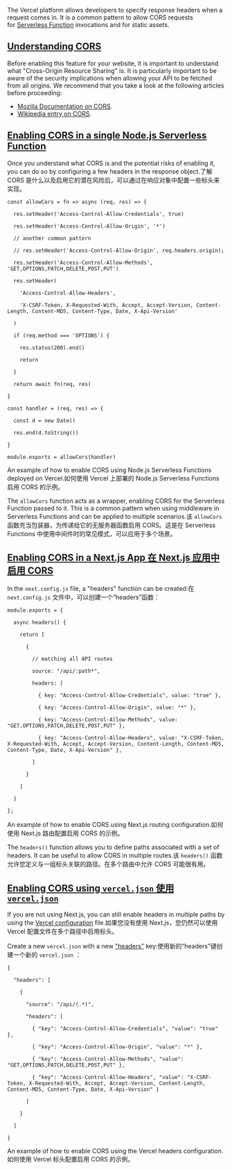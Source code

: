 The Vercel platform allows developers to specify response headers when a request comes in. It is a common pattern to allow CORS requests for [Serverless Function](https://vercel.com/docs/concepts/functions/serverless-functions) invocations and for static assets.

## [Understanding CORS](#understanding-cors)

Before enabling this feature for your website, it is important to understand what "Cross-Origin Resource Sharing" is. It is particularly important to be aware of the security implications when allowing your API to be fetched from all origins. We recommend that you take a look at the following articles before proceeding:

* [Mozilla Documentation on CORS](https://developer.mozilla.org/en-US/docs/Web/HTTP/CORS).
* [Wikipedia entry on CORS](https://en.wikipedia.org/wiki/Cross-origin_resource_sharing).

## [Enabling CORS in a single Node.js Serverless Function](#enabling-cors-in-a-single-node.js-serverless-function)

Once you understand what CORS is and the potential risks of enabling it, you can do so by configuring a few headers in the response object.了解 CORS 是什么以及启用它的潜在风险后，可以通过在响应对象中配置一些标头来实现。

```
const allowCors = fn => async (req, res) => {

  res.setHeader('Access-Control-Allow-Credentials', true)

  res.setHeader('Access-Control-Allow-Origin', '*')

  // another common pattern

  // res.setHeader('Access-Control-Allow-Origin', req.headers.origin);

  res.setHeader('Access-Control-Allow-Methods', 'GET,OPTIONS,PATCH,DELETE,POST,PUT')

  res.setHeader(

    'Access-Control-Allow-Headers',

    'X-CSRF-Token, X-Requested-With, Accept, Accept-Version, Content-Length, Content-MD5, Content-Type, Date, X-Api-Version'

  )

  if (req.method === 'OPTIONS') {

    res.status(200).end()

    return

  }

  return await fn(req, res)

}

const handler = (req, res) => {

  const d = new Date()

  res.end(d.toString())

}

module.exports = allowCors(handler)
```

An example of how to enable CORS using Node.js Serverless Functions deployed on Vercel.如何使用 Vercel 上部署的 Node.js Serverless Functions 启用 CORS 的示例。

The `allowCors` function acts as a wrapper, enabling CORS for the Serverless Function passed to it. This is a common pattern when using middleware in Serverless Functions and can be applied to multiple scenarios.该 `allowCors` 函数充当包装器，为传递给它的无服务器函数启用 CORS。这是在 Serverless Functions 中使用中间件时的常见模式，可以应用于多个场景。

## [Enabling CORS in a Next.js App 在 Next.js 应用中启用 CORS](#enabling-cors-in-a-next.js-app)

In the `next.config.js` file, a "headers" function can be created:在 `next.config.js` 文件中，可以创建一个“headers”函数：

```
module.exports = {

  async headers() {

    return [

      {

        // matching all API routes

        source: "/api/:path*",

        headers: [

          { key: "Access-Control-Allow-Credentials", value: "true" },

          { key: "Access-Control-Allow-Origin", value: "*" },

          { key: "Access-Control-Allow-Methods", value: "GET,OPTIONS,PATCH,DELETE,POST,PUT" },

          { key: "Access-Control-Allow-Headers", value: "X-CSRF-Token, X-Requested-With, Accept, Accept-Version, Content-Length, Content-MD5, Content-Type, Date, X-Api-Version" },

        ]

      }

    ]

  }

};
```

An example of how to enable CORS using Next.js routing configuration.如何使用 Next.js 路由配置启用 CORS 的示例。

The `headers()` function allows you to define paths associated with a set of headers. It can be useful to allow CORS in multiple routes.该 `headers()` 函数允许您定义与一组标头关联的路径。在多个路由中允许 CORS 可能很有用。

## [Enabling CORS using `vercel.json` 使用 `vercel.json` ](#enabling-cors-using-vercel.json)

If you are not using Next.js, you can still enable headers in multiple paths by using the [Vercel configuration](https://vercel.com/docs/configuration#project/headers) file.如果您没有使用 Next.js，您仍然可以使用 Vercel 配置文件在多个路径中启用标头。

Create a new `vercel.json` with a new ["headers"](https://vercel.com/docs/project-configuration#project-configuration/headers) key:使用新的“headers”键创建一个新的 `vercel.json` ：

```
{

  "headers": [

    {

      "source": "/api/(.*)",

      "headers": [

        { "key": "Access-Control-Allow-Credentials", "value": "true" },

        { "key": "Access-Control-Allow-Origin", "value": "*" },

        { "key": "Access-Control-Allow-Methods", "value": "GET,OPTIONS,PATCH,DELETE,POST,PUT" },

        { "key": "Access-Control-Allow-Headers", "value": "X-CSRF-Token, X-Requested-With, Accept, Accept-Version, Content-Length, Content-MD5, Content-Type, Date, X-Api-Version" }

      ]

    }

  ]

}
```

An example of how to enable CORS using the Vercel headers configuration.如何使用 Vercel 标头配置启用 CORS 的示例。
